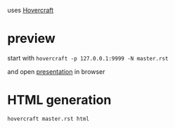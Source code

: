 
uses [Hovercraft](https://hovercraft.readthedocs.io/en/latest/index.html)


preview
=======

start with `hovercraft -p 127.0.0.1:9999 -N master.rst`

and open [presentation](http://127.0.0.1:9999) in browser


HTML generation
===============

`hovercraft master.rst html`

